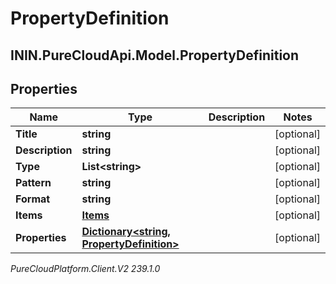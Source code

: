 # PropertyDefinition

## ININ.PureCloudApi.Model.PropertyDefinition

## Properties

|Name | Type | Description | Notes|
|------------ | ------------- | ------------- | -------------|
| **Title** | **string** |  | [optional] |
| **Description** | **string** |  | [optional] |
| **Type** | **List&lt;string&gt;** |  | [optional] |
| **Pattern** | **string** |  | [optional] |
| **Format** | **string** |  | [optional] |
| **Items** | [**Items**](Items) |  | [optional] |
| **Properties** | [**Dictionary&lt;string, PropertyDefinition&gt;**](PropertyDefinition) |  | [optional] |



_PureCloudPlatform.Client.V2 239.1.0_
